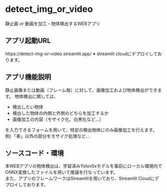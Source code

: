 # detect_img_or_video
静止画 or 動画を加工・物体検出するWEBアプリ

<h2>アプリ起動URL</h2>
https://detect-img-or-video.streamlit.app/
※ streamlit cloudにデプロイしております。

<h2>アプリ機能説明</h2>
静止画像または動画（フレーム毎）に対して、画像加工および物体検出ができます。
物体検出に関しては、
<ul>
<li>検出したい物体</li>
<li>検出した物体の内側と外側のどちらを加工するか</li>
<li>画像加工の内容（モザイク化、白黒化など...）</li>
</ul>
を入力できるフォームを用いて、特定の検出物体にのみ画像加工を行えます。<br>
例）「車」以外の部分をモザイク処理など...

<h2>ソースコード・環境</h2>
本WEBアプリの物体検出は、学習済みYolov5xモデルを事前にローカル環境内でONNX変換したファイルを用いて推論を行なっています。<br>
また、アプリのフレームワークはStreamlitを用いており、Streamlit Cloudにデプロイしております。
